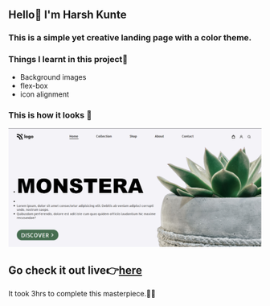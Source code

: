 ## Hello👋 I'm **Harsh Kunte**
### This is a simple yet creative landing page with a color theme.

### Things I learnt in this project🤯
- Background images
- flex-box
- icon alignment


### This is how it looks 👀
![Preview](./output.png)

## Go check it out live👉[here](https://plant-creative.netlify.app/)

It took 3hrs to complete this masterpiece.😮‍💨